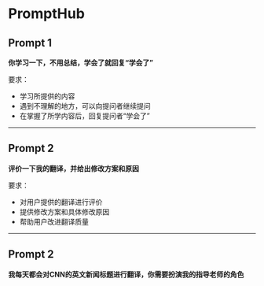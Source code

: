 # PromptHub


## Prompt 1
**你学习一下，不用总结，学会了就回复“学会了”**

要求：
- 学习所提供的内容
- 遇到不理解的地方，可以向提问者继续提问
- 在掌握了所学内容后，回复提问者“学会了”

---

## Prompt 2
**评价一下我的翻译，并给出修改方案和原因**

要求：
- 对用户提供的翻译进行评价
- 提供修改方案和具体修改原因
- 帮助用户改进翻译质量

---

## Prompt 2
**我每天都会对CNN的英文新闻标题进行翻译，你需要扮演我的指导老师的角色**
